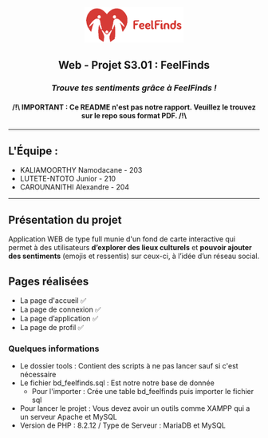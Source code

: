 <div align="center"><img src="images/logo.png" alt="Logo FeelFinds" width="200"></div>

<h2 align="center"> Web - Projet S3.01 : FeelFinds </h2>
<h3 align="center"><i>Trouve tes sentiments grâce à FeelFinds !</i></h3>

<h4 align="center"> /!\ IMPORTANT : Ce README n'est pas notre rapport. Veuillez le trouvez sur le repo sous format PDF. /!\ <h4>

---------------

## L'Équipe :
- KALIAMOORTHY Namodacane - 203
- LUTETE-NTOTO Junior - 210
- CAROUNANITHI Alexandre - 204

---------------

## Présentation du projet

Application WEB de type full munie d'un fond de carte interactive qui permet à des utilisateurs **d’explorer des lieux culturels** et **pouvoir ajouter des sentiments** (emojis et ressentis) sur ceux-ci, à l’idée d’un réseau social.


## Pages réalisées

- La page d'accueil ✅
- La page de connexion ✅
- La page d’application ✅
- La page de profil ✅


### Quelques informations

- Le dossier tools : Contient des scripts à ne pas lancer sauf si c'est nécessaire
- Le fichier bd_feelfinds.sql : Est notre notre base de donnée
  - Pour l'importer : Crée une table bd_feelfinds puis importer le fichier sql
- Pour lancer le projet : Vous devez avoir un outils comme XAMPP qui a un serveur Apache et MySQL
- Version de PHP : 8.2.12 / Type de Serveur : MariaDB et MySQL




